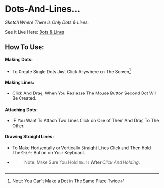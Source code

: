 # Dots-And-Lines...
*Sketch Where There is Only Dots &amp; Lines.*

See it Live Here: [Dots & Lines](https://mahyar-gh.github.io/Dots-And-Lines.../)

## How To Use:

#### Making Dots:
 - To Create Single Dots Just Click Anywhere on The Screen[^1]

#### Making Lines:
 - Click And Drag, When You Realease The Mouse Button Second Dot Wil Be Created.

#### Attaching Dots:
 - IF You Want To Attach Two Lines Click on One of Them And Drag To The Other.

#### Drawing Straight Lines:
 - To Make Horizentally or Vertically Straight Lines Click and Then Hold The ```Shift``` Button on Your Keyboard.
 - > Note: Make Sure You Hold ```Shift``` **After** *Click And Holding*.
_______________________________________________________________________________________________________________________

[^1]: Note: You Can't Make a Dot in The Same Place Twice
